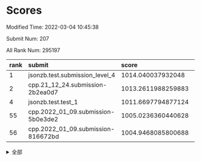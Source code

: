 # Scores

Modified Time: 2022-03-04 10:45:38

Submit Num: 207

All Rank Num: 295197

| rank |               submit               |       score        |       sigma        | pk_num |
| :--- | :--------------------------------- | :----------------- | :----------------- | :----- |
| 1    | jsonzb.test.submission_level_4     | 1014.040037932048  | 0.824995502334146  | 5708   |
| 2    | cpp.21_12_24.submission-2b2ea0d7   | 1013.2611988259883 | 0.8088316330152828 | 5708   |
| 4    | jsonzb.test.test_1                 | 1011.6697794877124 | 0.8014632063311653 | 5697   |
| 55   | cpp.2022_01_09.submission-5b0e3de2 | 1005.0236360440628 | 0.7125515432814381 | 5702   |
| 56   | cpp.2022_01_09.submission-816672bd | 1004.9468085800688 | 0.7074439005470794 | 5707   |


<details>
<summary>全部</summary>

| rank |                 submit                 |       score        |       sigma        | pk_num |
| :--- | :------------------------------------- | :----------------- | :----------------- | :----- |
| 1    | jsonzb.test.submission_level_4         | 1014.040037932048  | 0.824995502334146  | 5708   |
| 2    | cpp.21_12_24.submission-2b2ea0d7       | 1013.2611988259883 | 0.8088316330152828 | 5708   |
| 3    | gobigger.level_3.submission_level_3_26 | 1012.0545967196326 | 0.792302267606109  | 5706   |
| 4    | jsonzb.test.test_1                     | 1011.6697794877124 | 0.8014632063311653 | 5697   |
| 5    | gobigger.level_3.submission_level_3_31 | 1011.5172916610903 | 0.7687870677149735 | 5703   |
| 6    | gobigger.level_3.submission_level_3_10 | 1011.4577260035452 | 0.7771662248995798 | 5704   |
| 7    | gobigger.level_3.submission_level_3_38 | 1011.304679104196  | 0.7562308017815516 | 5700   |
| 8    | gobigger.level_3.submission_level_3_3  | 1011.0628328385378 | 0.7380609706900946 | 5707   |
| 9    | gobigger.level_3.submission_level_3_14 | 1011.0308857073958 | 0.7764989285879963 | 5704   |
| 10   | gobigger.level_3.submission_level_3_49 | 1011.0175844494892 | 0.7815157675325805 | 5704   |
| 11   | gobigger.level_3.submission_level_3_15 | 1010.9361364900964 | 0.7761147544912973 | 5710   |
| 12   | gobigger.level_3.submission_level_3_27 | 1010.8980431433267 | 0.7807100568844569 | 5706   |
| 13   | gobigger.level_3.submission_level_3_44 | 1010.8714105914829 | 0.7698778596232426 | 5701   |
| 14   | gobigger.level_3.submission_level_3_46 | 1010.8323793227046 | 0.774733761982027  | 5700   |
| 15   | gobigger.level_3.submission_level_3_19 | 1010.8130734170388 | 0.7790232470088806 | 5704   |
| 16   | gobigger.level_3.submission_level_3_30 | 1010.7822641597992 | 0.7454097889407533 | 5708   |
| 17   | gobigger.level_3.submission_level_3_29 | 1010.7436497755671 | 0.774529898165133  | 5708   |
| 18   | gobigger.level_3.submission_level_3_0  | 1010.6144778357717 | 0.7846973788651573 | 5707   |
| 19   | gobigger.level_3.submission_level_3_41 | 1010.5393074658535 | 0.7550410839948762 | 5701   |
| 20   | gobigger.level_3.submission_level_3_2  | 1010.4512098060371 | 0.7618626595369444 | 5705   |
| 21   | gobigger.level_3.submission_level_3_37 | 1010.4465650323687 | 0.7461774480660449 | 5699   |
| 22   | gobigger.level_3.submission_level_3_12 | 1010.3834861514757 | 0.7743679187520525 | 5698   |
| 23   | gobigger.level_3.submission_level_3_20 | 1010.3321351686985 | 0.7619511331969856 | 5706   |
| 24   | gobigger.level_3.submission_level_3_6  | 1010.3104718052047 | 0.7513557290367334 | 5703   |
| 25   | gobigger.level_3.submission_level_3_45 | 1010.2186499373435 | 0.7815162256678392 | 5709   |
| 26   | gobigger.level_3.submission_level_3_33 | 1010.1951817737759 | 0.7888020003804224 | 5700   |
| 27   | gobigger.level_3.submission_level_3_32 | 1010.1843110617308 | 0.7682526731692056 | 5695   |
| 28   | gobigger.level_3.submission_level_3_40 | 1010.1828911672205 | 0.7527513692549694 | 5701   |
| 29   | gobigger.level_3.submission_level_3_4  | 1010.154938806779  | 0.7598946669428177 | 5706   |
| 30   | gobigger.level_3.submission_level_3_7  | 1010.1337396518707 | 0.7615122406946988 | 5702   |
| 31   | gobigger.level_3.submission_level_3_8  | 1010.1325796557542 | 0.759647062407754  | 5702   |
| 32   | gobigger.level_3.submission_level_3_28 | 1010.1287796461099 | 0.7616219525616555 | 5704   |
| 33   | gobigger.level_3.submission_level_3_47 | 1010.1058369518097 | 0.7326165289300174 | 5710   |
| 34   | gobigger.level_3.submission_level_3_25 | 1010.0675982627372 | 0.7467700615976781 | 5703   |
| 35   | gobigger.level_3.submission_level_3_18 | 1010.0486436051988 | 0.7879058019823584 | 5702   |
| 36   | gobigger.level_3.submission_level_3_34 | 1009.9476285975218 | 0.761810113572564  | 5707   |
| 37   | gobigger.level_3.submission_level_3_24 | 1009.9238493001578 | 0.772987957443912  | 5705   |
| 38   | gobigger.level_3.submission_level_3_43 | 1009.6820628525319 | 0.7449982281041236 | 5708   |
| 39   | gobigger.level_3.submission_level_3_35 | 1009.521288114628  | 0.8033608476766315 | 5703   |
| 40   | gobigger.level_3.submission_level_3_16 | 1009.4918577411632 | 0.7460730765291136 | 5710   |
| 41   | gobigger.level_3.submission_level_3_1  | 1009.4786118166403 | 0.7558760195624225 | 5700   |
| 42   | gobigger.level_3.submission_level_3_42 | 1009.3962185511998 | 0.7530863122583653 | 5702   |
| 43   | gobigger.level_3.submission_level_3_13 | 1009.3012700679651 | 0.7736886146847931 | 5703   |
| 44   | gobigger.level_3.submission_level_3_5  | 1009.2152302504783 | 0.7620484559081606 | 5706   |
| 45   | gobigger.level_3.submission_level_3_36 | 1009.21499056849   | 0.7758808655454238 | 5702   |
| 46   | gobigger.level_3.submission_level_3_22 | 1009.1214685614715 | 0.7640911213254222 | 5706   |
| 47   | gobigger.level_3.submission_level_3_39 | 1009.0590335009925 | 0.732222988684544  | 5707   |
| 48   | gobigger.level_3.submission_level_3_17 | 1009.0484482035707 | 0.7368541411331999 | 5710   |
| 49   | gobigger.level_3.submission_level_3_21 | 1008.7704501501387 | 0.7448360019428751 | 5705   |
| 50   | gobigger.level_3.submission_level_3_11 | 1008.5009366629118 | 0.7555923632889208 | 5708   |
| 51   | gobigger.level_3.submission_level_3_48 | 1007.8396547853781 | 0.7394186560349806 | 5701   |
| 52   | gobigger.level_3.submission_level_3_9  | 1007.7284259821607 | 0.7538950810319011 | 5704   |
| 53   | gobigger.level_3.submission_level_3_23 | 1006.5270276254395 | 0.7195647937332187 | 5705   |
| 54   | gobigger.level_1.submission_level_1_3  | 1005.3279631242336 | 0.7319553343923029 | 5701   |
| 55   | cpp.2022_01_09.submission-5b0e3de2     | 1005.0236360440628 | 0.7125515432814381 | 5702   |
| 56   | cpp.2022_01_09.submission-816672bd     | 1004.9468085800688 | 0.7074439005470794 | 5707   |
| 57   | gobigger.level_1.submission_level_1_8  | 1004.8447086963114 | 0.7194265524063838 | 5704   |
| 58   | gobigger.level_1.submission_level_1_27 | 1004.5007346123298 | 0.7128624324731148 | 5702   |
| 59   | gobigger.level_1.submission_level_1_15 | 1004.4718547119895 | 0.71407703212317   | 5714   |
| 60   | gobigger.level_1.submission_level_1_43 | 1004.3126238944953 | 0.7153495931878712 | 5709   |
| 61   | gobigger.level_1.submission_level_1_16 | 1004.300622838434  | 0.7209818711567163 | 5704   |
| 62   | gobigger.level_1.submission_level_1_11 | 1004.2687416106537 | 0.7201860403219363 | 5707   |
| 63   | gobigger.level_1.submission_level_1_9  | 1004.0311459632524 | 0.7190381041685938 | 5701   |
| 64   | gobigger.level_1.submission_level_1_24 | 1004.0126103017402 | 0.7188712129063788 | 5705   |
| 65   | gobigger.level_1.submission_level_1_47 | 1003.9844238867698 | 0.7287918604108807 | 5700   |
| 66   | gobigger.level_1.submission_level_1_28 | 1003.9411241097446 | 0.7117409850113942 | 5709   |
| 67   | gobigger.level_1.submission_level_1_12 | 1003.9182570919379 | 0.7244102952624456 | 5705   |
| 68   | gobigger.level_1.submission_level_1_13 | 1003.8654451130518 | 0.7195053232709081 | 5706   |
| 69   | gobigger.level_1.submission_level_1_40 | 1003.8506083523611 | 0.7287873186095558 | 5705   |
| 70   | gobigger.level_1.submission_level_1_45 | 1003.7842001300977 | 0.7236373930481963 | 5700   |
| 71   | gobigger.level_1.submission_level_1_34 | 1003.6930738248282 | 0.6953581136588843 | 5700   |
| 72   | gobigger.level_1.submission_level_1_39 | 1003.6923736603852 | 0.7098045721744982 | 5704   |
| 73   | gobigger.level_1.submission_level_1_38 | 1003.6252647141065 | 0.7160836478446888 | 5703   |
| 74   | gobigger.level_1.submission_level_1_32 | 1003.6033886165611 | 0.7126859423451702 | 5702   |
| 75   | gobigger.level_1.submission_level_1_46 | 1003.5813181535528 | 0.7167963925842413 | 5705   |
| 76   | gobigger.level_1.submission_level_1_19 | 1003.3543581772058 | 0.71350190307794   | 5704   |
| 77   | gobigger.level_1.submission_level_1_21 | 1003.2729432997921 | 0.7246104688615693 | 5706   |
| 78   | gobigger.level_1.submission_level_1_29 | 1003.1569374373928 | 0.7253933263003712 | 5698   |
| 79   | gobigger.level_1.submission_level_1_42 | 1003.1074881532254 | 0.7113282511825775 | 5702   |
| 80   | gobigger.level_1.submission_level_1_33 | 1003.0384833065265 | 0.7138083208847471 | 5707   |
| 81   | gobigger.level_1.submission_level_1_6  | 1003.0048062289213 | 0.7091637397762811 | 5705   |
| 82   | gobigger.level_1.submission_level_1_49 | 1002.9964430838811 | 0.7204167097627665 | 5701   |
| 83   | gobigger.level_1.submission_level_1_26 | 1002.9546502780728 | 0.7213866482444666 | 5705   |
| 84   | gobigger.level_1.submission_level_1_4  | 1002.9459457074644 | 0.7113617398684331 | 5706   |
| 85   | gobigger.level_1.submission_level_1_10 | 1002.924923196605  | 0.7149365484207084 | 5705   |
| 86   | gobigger.level_1.submission_level_1_22 | 1002.9173558338523 | 0.7053816892150819 | 5703   |
| 87   | gobigger.level_1.submission_level_1_17 | 1002.9152528941913 | 0.7101171422379645 | 5703   |
| 88   | gobigger.level_1.submission_level_1_18 | 1002.9119492242359 | 0.709227800940355  | 5706   |
| 89   | gobigger.level_1.submission_level_1_37 | 1002.8689137256214 | 0.7191222352771048 | 5703   |
| 90   | gobigger.level_1.submission_level_1_14 | 1002.8599941321703 | 0.7142365542347701 | 5706   |
| 91   | gobigger.level_1.submission_level_1_35 | 1002.8398261362654 | 0.6935323447927761 | 5705   |
| 92   | gobigger.level_1.submission_level_1_0  | 1002.8370731572738 | 0.714863148936528  | 5706   |
| 93   | gobigger.level_1.submission_level_1_23 | 1002.7665311063233 | 0.7213174028881407 | 5705   |
| 94   | gobigger.level_1.submission_level_1_5  | 1002.7455961892448 | 0.7249170302317899 | 5704   |
| 95   | gobigger.level_1.submission_level_1_41 | 1002.7162808690418 | 0.71218243737221   | 5705   |
| 96   | gobigger.level_1.submission_level_1_31 | 1002.7096469152151 | 0.7132315981964877 | 5696   |
| 97   | gobigger.level_1.submission_level_1_48 | 1002.6714245481003 | 0.7017772567015087 | 5705   |
| 98   | gobigger.level_1.submission_level_1_44 | 1002.6204293685101 | 0.7204352003249107 | 5706   |
| 99   | gobigger.level_1.submission_level_1_2  | 1002.3376299655799 | 0.7270349358644418 | 5712   |
| 100  | gobigger.level_1.submission_level_1_1  | 1002.2639230597886 | 0.7040893645232196 | 5702   |
| 101  | gobigger.level_1.submission_level_1_25 | 1002.2463126628252 | 0.7151781006297332 | 5704   |
| 102  | gobigger.level_1.submission_level_1_36 | 1002.2459189981232 | 0.7026973384428448 | 5709   |
| 103  | gobigger.level_1.submission_level_1_20 | 1002.2198503568981 | 0.7316480927384411 | 5705   |
| 104  | gobigger.level_1.submission_level_1_7  | 1002.2055408563743 | 0.7153067336015755 | 5707   |
| 105  | gobigger.level_1.submission_level_1_30 | 1001.9601528014697 | 0.7072048481402634 | 5705   |
| 106  | gobigger.random.submission_random_10   | 997.5236358208346  | 0.717265112178374  | 5706   |
| 107  | gobigger.random.submission_random_45   | 997.3866763563759  | 0.7072580819314037 | 5704   |
| 108  | gobigger.random.submission_random_35   | 997.0788340364942  | 0.7034520042003283 | 5704   |
| 109  | gobigger.random.submission_random_5    | 997.0626122107191  | 0.7227191292371786 | 5707   |
| 110  | gobigger.random.submission_random_48   | 997.0473606904442  | 0.7067713555463753 | 5707   |
| 111  | gobigger.random.submission_random_33   | 996.8505437886893  | 0.7086633967767075 | 5706   |
| 112  | gobigger.random.submission_random_40   | 996.8469162081974  | 0.7054141866538288 | 5705   |
| 113  | gobigger.random.submission_random_24   | 996.8430890902243  | 0.7091118346671821 | 5704   |
| 114  | gobigger.random.submission_random_26   | 996.7193063372235  | 0.7078638373876251 | 5703   |
| 115  | gobigger.random.submission_random_21   | 996.6648861344927  | 0.7147204404080706 | 5702   |
| 116  | gobigger.random.submission_random_38   | 996.5756849078724  | 0.7369286128586898 | 5706   |
| 117  | gobigger.random.submission_random_20   | 996.5600162776847  | 0.7049670308392049 | 5705   |
| 118  | gobigger.random.submission_random_27   | 996.5072611625546  | 0.7180855938357946 | 5705   |
| 119  | gobigger.random.submission_random_37   | 996.429429438491   | 0.7192667307096576 | 5703   |
| 120  | gobigger.random.submission_random_15   | 996.4240733833878  | 0.7206552800107631 | 5707   |
| 121  | gobigger.random.submission_random_25   | 996.4139604819177  | 0.707345240620331  | 5706   |
| 122  | gobigger.random.submission_random_9    | 996.3982863507088  | 0.7091579885083144 | 5699   |
| 123  | gobigger.random.submission_random_4    | 996.3909034737982  | 0.7097897606853757 | 5707   |
| 124  | gobigger.random.submission_random_1    | 996.3272486099116  | 0.711788721600536  | 5706   |
| 125  | gobigger.random.submission_random_28   | 996.2802445297451  | 0.7042656631289961 | 5702   |
| 126  | gobigger.random.submission_random_43   | 996.2628214899172  | 0.7188376603991922 | 5699   |
| 127  | gobigger.random.submission_random_41   | 996.2577085076892  | 0.7002744027565924 | 5706   |
| 128  | gobigger.random.submission_random_34   | 996.1808962601328  | 0.722633286072643  | 5708   |
| 129  | gobigger.random.submission_random_22   | 996.1784154357891  | 0.7203129400115209 | 5703   |
| 130  | gobigger.random.submission_random_8    | 996.1743419857916  | 0.7128087085680985 | 5706   |
| 131  | gobigger.random.submission_random_30   | 996.1189938182156  | 0.7138141502349389 | 5703   |
| 132  | gobigger.random.submission_random_47   | 996.0524082603579  | 0.7150158766106521 | 5703   |
| 133  | gobigger.random.submission_random_23   | 996.0133291606871  | 0.7200269717397951 | 5702   |
| 134  | gobigger.random.submission_random_17   | 995.9750579174265  | 0.7102333538622049 | 5705   |
| 135  | gobigger.random.submission_random_18   | 995.9516791985136  | 0.6965887602795214 | 5700   |
| 136  | gobigger.random.submission_random_16   | 995.9295329008415  | 0.6951209022029959 | 5702   |
| 137  | gobigger.random.submission_random_6    | 995.7357309390028  | 0.711970878950192  | 5702   |
| 138  | gobigger.random.submission_random_32   | 995.6487627200258  | 0.7220577072981652 | 5709   |
| 139  | gobigger.random.submission_random_14   | 995.5818183752581  | 0.7045821550526964 | 5705   |
| 140  | gobigger.random.submission_random_39   | 995.5728250124992  | 0.6965784428625594 | 5705   |
| 141  | gobigger.random.submission_random_46   | 995.5526731663269  | 0.7104826835288217 | 5704   |
| 142  | gobigger.random.submission_random_11   | 995.5199127834628  | 0.7221725045388738 | 5699   |
| 143  | gobigger.random.submission_random_3    | 995.4514333805837  | 0.709608598437158  | 5702   |
| 144  | gobigger.random.submission_random_44   | 995.408494860156   | 0.7172185276568483 | 5698   |
| 145  | gobigger.random.submission_random_7    | 995.3912563082775  | 0.7230770232716918 | 5705   |
| 146  | gobigger.random.submission_random_2    | 995.3259144579193  | 0.7097235183101754 | 5703   |
| 147  | gobigger.random.submission_random_36   | 995.2803435259351  | 0.6994002657423994 | 5705   |
| 148  | gobigger.random.submission_random_31   | 995.2792578169921  | 0.711600317797301  | 5702   |
| 149  | gobigger.random.submission_random_19   | 995.2227374901059  | 0.7122474307305452 | 5704   |
| 150  | gobigger.random.submission_random_13   | 995.0892015276503  | 0.724449981643692  | 5707   |
| 151  | gobigger.random.submission_random_29   | 995.0871358863465  | 0.7182880498972803 | 5710   |
| 152  | gobigger.random.submission_random_12   | 995.0553699836959  | 0.7219045819162724 | 5701   |
| 153  | gobigger.random.submission_random_42   | 994.963043157003   | 0.7130404349374977 | 5706   |
| 154  | gobigger.random.submission_random_49   | 994.9587467162953  | 0.710835763790306  | 5705   |
| 155  | gobigger.random.submission_random_0    | 994.7683665518606  | 0.746776658485875  | 5706   |
| 156  | gobigger.level_2.submission_level_2_39 | 994.2888960474793  | 0.7279646888797953 | 5704   |
| 157  | gobigger.level_2.submission_level_2_20 | 993.9893315566412  | 0.7411461539648266 | 5707   |
| 158  | gobigger.level_2.submission_level_2_19 | 993.54424534717    | 0.7206402195442085 | 5701   |
| 159  | gobigger.level_2.submission_level_2_31 | 993.395460303243   | 0.7355650251129864 | 5706   |
| 160  | gobigger.level_2.submission_level_2_48 | 993.3888872879014  | 0.7438145639357695 | 5703   |
| 161  | gobigger.level_2.submission_level_2_28 | 993.1583931572527  | 0.7240724650489482 | 5702   |
| 162  | gobigger.level_2.submission_level_2_35 | 993.1081809679727  | 0.7331151810512998 | 5701   |
| 163  | gobigger.level_2.submission_level_2_33 | 993.0720698808891  | 0.7277689220796282 | 5701   |
| 164  | gobigger.level_2.submission_level_2_40 | 993.0714629918931  | 0.7404132416846925 | 5703   |
| 165  | gobigger.level_2.submission_level_2_1  | 993.0643887076219  | 0.7362215795944417 | 5703   |
| 166  | gobigger.level_2.submission_level_2_0  | 992.9333168738629  | 0.7212210916037992 | 5706   |
| 167  | gobigger.level_2.submission_level_2_38 | 992.7998909525545  | 0.7387419717685673 | 5707   |
| 168  | gobigger.level_2.submission_level_2_11 | 992.7935333072537  | 0.7470873172287167 | 5706   |
| 169  | gobigger.level_2.submission_level_2_21 | 992.5862980908418  | 0.752040627085315  | 5701   |
| 170  | gobigger.level_2.submission_level_2_22 | 992.5844741853625  | 0.7595031789919766 | 5699   |
| 171  | gobigger.level_2.submission_level_2_23 | 992.5766469651732  | 0.7460668088234029 | 5707   |
| 172  | gobigger.level_2.submission_level_2_44 | 992.4724382078952  | 0.7522346909154034 | 5708   |
| 173  | gobigger.level_2.submission_level_2_17 | 992.4221480518274  | 0.7435279122381454 | 5702   |
| 174  | gobigger.level_2.submission_level_2_34 | 992.4169388954069  | 0.746595120751431  | 5705   |
| 175  | gobigger.level_2.submission_level_2_29 | 992.367736363662   | 0.7408519159038641 | 5707   |
| 176  | gobigger.level_2.submission_level_2_49 | 992.3540903210896  | 0.7554727638879881 | 5710   |
| 177  | gobigger.level_2.submission_level_2_7  | 992.3408282002724  | 0.7539058003430049 | 5706   |
| 178  | gobigger.level_2.submission_level_2_36 | 992.1561893171363  | 0.7538785403457445 | 5704   |
| 179  | gobigger.level_2.submission_level_2_24 | 991.9679340949725  | 0.7442135979316566 | 5708   |
| 180  | gobigger.level_2.submission_level_2_12 | 991.9623070404871  | 0.7441131099138182 | 5704   |
| 181  | gobigger.level_2.submission_level_2_45 | 991.8332795732186  | 0.7388411636215663 | 5701   |
| 182  | gobigger.level_2.submission_level_2_13 | 991.6967517245234  | 0.751258861075308  | 5707   |
| 183  | gobigger.level_2.submission_level_2_18 | 991.6190249423688  | 0.7554454199645414 | 5702   |
| 184  | gobigger.level_2.submission_level_2_46 | 991.5652803758481  | 0.7626037583707883 | 5703   |
| 185  | gobigger.level_2.submission_level_2_14 | 991.5489581666435  | 0.7428014379542455 | 5706   |
| 186  | gobigger.level_2.submission_level_2_4  | 991.4621758096508  | 0.7394186486142215 | 5705   |
| 187  | gobigger.level_2.submission_level_2_8  | 991.3862834964929  | 0.7753538210219866 | 5709   |
| 188  | gobigger.level_2.submission_level_2_6  | 991.3539656119631  | 0.7544099083959761 | 5704   |
| 189  | gobigger.level_2.submission_level_2_47 | 991.2925629235194  | 0.7378608313740527 | 5704   |
| 190  | gobigger.level_2.submission_level_2_25 | 991.2333386896395  | 0.7572212093130142 | 5707   |
| 191  | gobigger.level_2.submission_level_2_32 | 991.2253244508929  | 0.7633744287527903 | 5702   |
| 192  | gobigger.level_2.submission_level_2_15 | 991.0896571614743  | 0.7601581283478986 | 5700   |
| 193  | gobigger.level_2.submission_level_2_26 | 991.0184520716115  | 0.7656449620426975 | 5702   |
| 194  | gobigger.level_2.submission_level_2_37 | 990.9729588291427  | 0.7415858134750789 | 5705   |
| 195  | gobigger.level_2.submission_level_2_5  | 990.9672171883553  | 0.7927589377670259 | 5708   |
| 196  | gobigger.level_2.submission_level_2_41 | 990.9242490513162  | 0.7549590842012921 | 5702   |
| 197  | gobigger.level_2.submission_level_2_9  | 990.6366413500391  | 0.7701751880696693 | 5707   |
| 198  | gobigger.level_2.submission_level_2_2  | 990.58317566708    | 0.7309711383082332 | 5701   |
| 199  | gobigger.level_2.submission_level_2_27 | 990.4983518136488  | 0.7568800191163504 | 5701   |
| 200  | gobigger.level_2.submission_level_2_43 | 990.4276188659582  | 0.778321049557333  | 5707   |
| 201  | gobigger.level_2.submission_level_2_16 | 990.4195813808949  | 0.768430334794042  | 5702   |
| 202  | gobigger.level_2.submission_level_2_10 | 990.305750003822   | 0.7604862152616041 | 5707   |
| 203  | gobigger.level_2.submission_level_2_3  | 990.1163030045259  | 0.7519061117713662 | 5702   |
| 204  | gobigger.level_2.submission_level_2_30 | 989.9787652509203  | 0.7847815360984871 | 5708   |
| 205  | gobigger.level_2.submission_level_2_42 | 989.9187525719049  | 0.7490703582824042 | 5707   |
| 206  | gobigger.none.submission_none_0        | 979.8990133305898  | 1.1773878286414259 | 5706   |
| 207  | gobigger.none.submission_none_1        | 975.4669520853588  | 1.5517678538452706 | 5702   |

</details>
